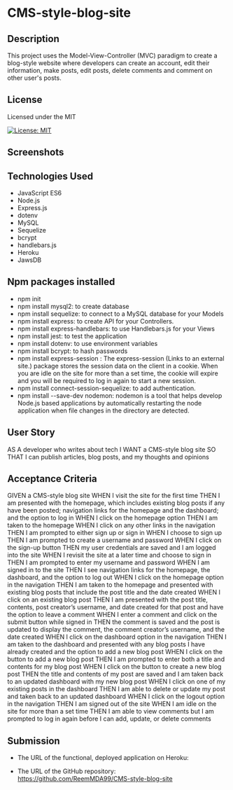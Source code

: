 # CMS-style-blog-site

## Description

This project uses the Model-View-Controller (MVC) paradigm to create a blog-style website where developers can create an account, edit their information, make posts, edit posts, delete comments and comment on other user's posts.

## License

Licensed under the MIT 

[![License: MIT](https://img.shields.io/badge/License-MIT-yellow.svg)](https://opensource.org/licenses/MIT)

## Screenshots


## Technologies Used

- JavaScript ES6
- Node.js
- Express.js
- dotenv
- MySQL
- Sequelize
- bcrypt
- handlebars.js
- Heroku
- JawsDB

## Npm packages installed

- npm init
- npm install mysql2: to create database 
- npm install sequelize: to connect to a MySQL database for your Models
- npm install express: to create API for your Controllers.
- npm install express-handlebars: to use Handlebars.js for your Views
- npm install jest: to test the application
- npm install dotenv: to use environment variables
- npm install bcrypt: to hash passwords
- npm install express-session : The express-session (Links to an external site.) package stores the session data on the client in a cookie. When you are idle on the site for more than a set time, the cookie will expire and you will be required to log in again to start a new session.
- npm install connect-session-sequelize: to add authentication.
- npm install --save-dev nodemon: nodemon is a tool that helps develop Node.js based applications by automatically restarting the node application when file changes in the directory are detected.


## User Story

AS A developer who writes about tech
I WANT a CMS-style blog site
SO THAT I can publish articles, blog posts, and my thoughts and opinions


## Acceptance Criteria

GIVEN a CMS-style blog site
WHEN I visit the site for the first time
THEN I am presented with the homepage, which includes existing blog posts if any have been posted; navigation links for the homepage and the dashboard; and the option to log in
WHEN I click on the homepage option
THEN I am taken to the homepage
WHEN I click on any other links in the navigation
THEN I am prompted to either sign up or sign in
WHEN I choose to sign up
THEN I am prompted to create a username and password
WHEN I click on the sign-up button
THEN my user credentials are saved and I am logged into the site
WHEN I revisit the site at a later time and choose to sign in
THEN I am prompted to enter my username and password
WHEN I am signed in to the site
THEN I see navigation links for the homepage, the dashboard, and the option to log out
WHEN I click on the homepage option in the navigation
THEN I am taken to the homepage and presented with existing blog posts that include the post title and the date created
WHEN I click on an existing blog post
THEN I am presented with the post title, contents, post creator’s username, and date created for that post and have the option to leave a comment
WHEN I enter a comment and click on the submit button while signed in
THEN the comment is saved and the post is updated to display the comment, the comment creator’s username, and the date created
WHEN I click on the dashboard option in the navigation
THEN I am taken to the dashboard and presented with any blog posts I have already created and the option to add a new blog post
WHEN I click on the button to add a new blog post
THEN I am prompted to enter both a title and contents for my blog post
WHEN I click on the button to create a new blog post
THEN the title and contents of my post are saved and I am taken back to an updated dashboard with my new blog post
WHEN I click on one of my existing posts in the dashboard
THEN I am able to delete or update my post and taken back to an updated dashboard
WHEN I click on the logout option in the navigation
THEN I am signed out of the site
WHEN I am idle on the site for more than a set time
THEN I am able to view comments but I am prompted to log in again before I can add, update, or delete comments



## Submission
- The URL of the functional, deployed application on Heroku:

- The URL of the GitHub repository: https://github.com/ReemMDA99/CMS-style-blog-site